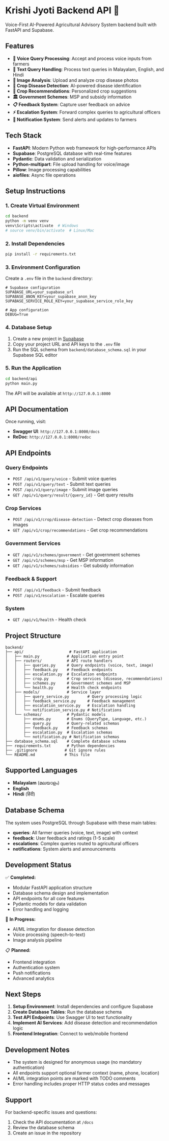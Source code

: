# Krishi Jyoti Backend API 🌾

Voice-First AI-Powered Agricultural Advisory System backend built with FastAPI and Supabase.

## Features

- **🎤 Voice Query Processing**: Accept and process voice inputs from farmers
- **💬 Text Query Handling**: Process text queries in Malayalam, English, and Hindi
- **📸 Image Analysis**: Upload and analyze crop disease photos
- **🌱 Crop Disease Detection**: AI-powered disease identification
- **🎯 Crop Recommendations**: Personalized crop suggestions
- **🏛️ Government Schemes**: MSP and subsidy information
- **📋 Feedback System**: Capture user feedback on advice
- **⚡ Escalation System**: Forward complex queries to agricultural officers
- **📢 Notification System**: Send alerts and updates to farmers

## Tech Stack

- **FastAPI**: Modern Python web framework for high-performance APIs
- **Supabase**: PostgreSQL database with real-time features
- **Pydantic**: Data validation and serialization
- **Python-multipart**: File upload handling for voice/image
- **Pillow**: Image processing capabilities
- **aiofiles**: Async file operations

## Setup Instructions

### 1. Create Virtual Environment

```bash
cd backend
python -m venv venv
venv\Scripts\activate  # Windows
# source venv/bin/activate  # Linux/Mac
```

### 2. Install Dependencies

```bash
pip install -r requirements.txt
```

### 3. Environment Configuration

Create a `.env` file in the `backend` directory:

```env
# Supabase configuration
SUPABASE_URL=your_supabase_url
SUPABASE_ANON_KEY=your_supabase_anon_key
SUPABASE_SERVICE_ROLE_KEY=your_supabase_service_role_key

# App configuration
DEBUG=True
```

### 4. Database Setup

1. Create a new project in [Supabase](https://supabase.com)
2. Copy your project URL and API keys to the `.env` file
3. Run the SQL schema from `backend/database_schema.sql` in your Supabase SQL editor

### 5. Run the Application

```bash
cd backend/api
python main.py
```

The API will be available at `http://127.0.0.1:8000`

## API Documentation

Once running, visit:
- **Swagger UI**: `http://127.0.0.1:8000/docs`
- **ReDoc**: `http://127.0.0.1:8000/redoc`

## API Endpoints

### Query Endpoints
- `POST /api/v1/query/voice` - Submit voice queries
- `POST /api/v1/query/text` - Submit text queries  
- `POST /api/v1/query/image` - Submit image queries
- `GET /api/v1/query/result/{query_id}` - Get query results

### Crop Services
- `POST /api/v1/crop/disease-detection` - Detect crop diseases from images
- `GET /api/v1/crop/recommendations` - Get crop recommendations

### Government Services
- `GET /api/v1/schemes/government` - Get government schemes
- `GET /api/v1/schemes/msp` - Get MSP information
- `GET /api/v1/schemes/subsidies` - Get subsidy information

### Feedback & Support
- `POST /api/v1/feedback` - Submit feedback
- `POST /api/v1/escalation` - Escalate queries

### System
- `GET /api/v1/health` - Health check

## Project Structure

```
backend/
├── api/                    # FastAPI application
│   ├── main.py            # Application entry point
│   ├── routers/           # API route handlers
│   │   ├── queries.py     # Query endpoints (voice, text, image)
│   │   ├── feedback.py    # Feedback endpoints
│   │   ├── escalation.py  # Escalation endpoints
│   │   ├── crop.py        # Crop services (disease, recommendations)
│   │   ├── schemes.py     # Government schemes and MSP
│   │   └── health.py      # Health check endpoints
│   ├── models/            # Service layer
│   │   ├── query_service.py        # Query processing logic
│   │   ├── feedback_service.py     # Feedback management
│   │   ├── escalation_service.py   # Escalation handling
│   │   └── notification_service.py # Notifications
│   └── schemas/           # Pydantic models
│       ├── enums.py       # Enums (QueryType, Language, etc.)
│       ├── query.py       # Query-related schemas
│       ├── feedback.py    # Feedback schemas
│       ├── escalation.py  # Escalation schemas
│       └── notification.py # Notification schemas
├── database_schema.sql    # Complete database schema
├── requirements.txt       # Python dependencies
├── .gitignore            # Git ignore rules
└── README.md             # This file
```

## Supported Languages

- **Malayalam** (മലയാളം)
- **English**
- **Hindi** (हिंदी)

## Database Schema

The system uses PostgreSQL through Supabase with these main tables:

- **queries**: All farmer queries (voice, text, image) with context
- **feedback**: User feedback and ratings (1-5 scale)
- **escalations**: Complex queries routed to agricultural officers
- **notifications**: System alerts and announcements

## Development Status

✅ **Completed:**
- Modular FastAPI application structure
- Database schema design and implementation
- API endpoints for all core features
- Pydantic models for data validation
- Error handling and logging

🚧 **In Progress:**
- AI/ML integration for disease detection
- Voice processing (speech-to-text)
- Image analysis pipeline

📋 **Planned:**
- Frontend integration
- Authentication system
- Push notifications
- Advanced analytics

## Next Steps

1. **Setup Environment**: Install dependencies and configure Supabase
2. **Create Database Tables**: Run the database schema
3. **Test API Endpoints**: Use Swagger UI to test functionality
4. **Implement AI Services**: Add disease detection and recommendation logic
5. **Frontend Integration**: Connect to web/mobile frontend

## Development Notes

- The system is designed for anonymous usage (no mandatory authentication)
- All endpoints support optional farmer context (name, phone, location)
- AI/ML integration points are marked with TODO comments
- Error handling includes proper HTTP status codes and messages

## Support

For backend-specific issues and questions:
1. Check the API documentation at `/docs`
2. Review the database schema
3. Create an issue in the repository
